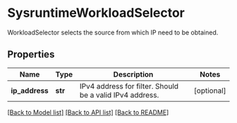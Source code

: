 # SysruntimeWorkloadSelector

WorkloadSelector selects the source from which IP need to be obtained.
## Properties
Name | Type | Description | Notes
------------ | ------------- | ------------- | -------------
**ip_address** | **str** | IPv4 address for filter. Should be a valid IPv4 address. | [optional] 

[[Back to Model list]](../README.md#documentation-for-models) [[Back to API list]](../README.md#documentation-for-api-endpoints) [[Back to README]](../README.md)


